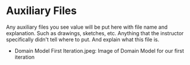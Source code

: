 # Auxiliary Files

Any auxiliary files you see value will be put here with file name and explanation. Such as drawings, sketches, etc. Anything that the instructor specifically didn't tell where to put. And explain what this file is.

- Domain Model First Iteration.jpeg: Image of Domain Model for our first iteration

